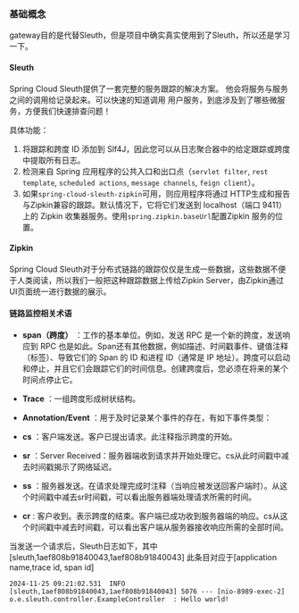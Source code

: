 ### 基础概念

gateway目的是代替Sleuth，但是项目中确实真实使用到了Sleuth，所以还是学习一下。

#### Sleuth

Spring Cloud Sleuth提供了一套完整的服务跟踪的解决方案。  他会将服务与服务之间的调用给记录起来。可以快速的知道调用 用户服务，到底涉及到了哪些微服务，方便我们快速排查问题！ 

具体功能：

1. 将跟踪和跨度 ID 添加到 Slf4J，因此您可以从日志聚合器中的给定跟踪或跨度中提取所有日志。
2.  检测来自 Spring 应用程序的公共入口和出口点（`servlet filter`, `rest template`, `scheduled actions`, `message channels`, `feign client`）。 
3.  如果`spring-cloud-sleuth-zipkin`可用，则应用程序将通过 HTTP生成和报告与Zipkin兼容的跟踪。默认情况下，它将它们发送到 localhost（端口 9411）上的 Zipkin 收集器服务。使用`spring.zipkin.baseUrl`配置Zipkin 服务的位置。  

#### Zipkin

Spring Cloud Sleuth对于分布式链路的跟踪仅仅是生成一些数据，这些数据不便于人类阅读，所以我们一般把这种跟踪数据上传给Zipkin Server，由Zipkin通过UI页面统一进行数据的展示。 

#### 链路监控相关术语

- **span（跨度）** ：工作的基本单位。例如，发送 RPC 是一个新的跨度，发送响应到 RPC 也是如此。Span还有其他数据，例如描述、时间戳事件、键值注释（标签）、导致它们的 Span 的 ID 和进程 ID（通常是 IP 地址）。跨度可以启动和停止，并且它们会跟踪它们的时间信息。创建跨度后，您必须在将来的某个时间点停止它。
- **Trace** ：一组跨度形成树状结构。
- **Annotation/Event** ：用于及时记录某个事件的存在，有如下事件类型：
- **cs** ：客户端发送。客户已提出请求。此注释指示跨度的开始。

- **sr** ：Server Received：服务器端收到请求并开始处理它。cs从此时间戳中减去时间戳揭示了网络延迟。
- **ss** ：服务器发送。在请求处理完成时注释（当响应被发送回客户端时）。从这个时间戳中减去sr时间戳，可以看出服务器端处理请求所需的时间。
- **cr** : 客户收到。表示跨度的结束。客户端已成功收到服务器端的响应。cs从这个时间戳中减去时间戳，可以看出客户端从服务器接收响应所需的全部时间。

当发送一个请求后，Sleuth日志如下，其中 [sleuth,1aef808b91840043,1aef808b91840043]  此条目对应于[application name,trace id, span id]

```
2024-11-25 09:21:02.531  INFO [sleuth,1aef808b91840043,1aef808b91840043] 5076 --- [nio-8989-exec-2] o.e.sleuth.controller.ExampleController  : Hello world!
```

